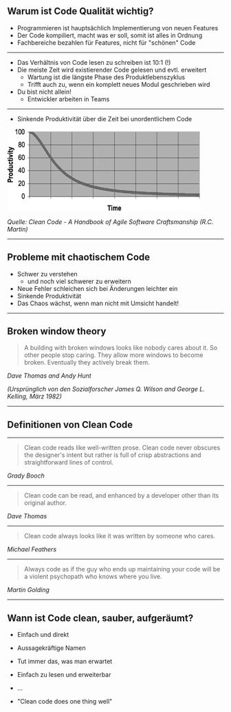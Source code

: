 ## Warum ist Code Qualität wichtig?

- Programmieren ist hauptsächlich Implementierung von neuen Features <!-- .element: class="fragment" data-fragment-index="0" -->
- Der Code kompiliert, macht was er soll, somit ist alles in Ordnung <!-- .element: class="fragment" data-fragment-index="1" -->
- Fachbereiche bezahlen für Features, nicht für "schönen" Code <!-- .element: class="fragment" data-fragment-index="2" -->

---

- Das Verhältnis von Code lesen zu schreiben ist 10:1 (!) <!-- .element: class="fragment" data-fragment-index="0" -->
- Die meiste Zeit wird existierender Code gelesen und evtl. erweitert <!-- .element: class="fragment" data-fragment-index="1" -->
  - Wartung ist die längste Phase des Produktlebenszyklus <!-- .element: class="fragment" data-fragment-index="1" -->
  - Trifft auch zu, wenn ein komplett neues Modul geschrieben wird <!-- .element: class="fragment" data-fragment-index="1" -->
- Du bist nicht allein! <!-- .element: class="fragment" data-fragment-index="2" -->
  - Entwickler arbeiten in Teams <!-- .element: class="fragment" data-fragment-index="2" -->

---

- Sinkende Produktivität über die Zeit bei unordentlichem Code

![productivity-over-time](images/productivity-over-time.png)

<cite>Quelle: Clean Code - A Handbook of Agile Software Craftsmanship (R.C. Martin)</cite>

---

## Probleme mit chaotischem Code

- Schwer zu verstehen <!-- .element: class="fragment" data-fragment-index="0" -->
  - und noch viel schwerer zu erweitern <!-- .element: class="fragment" data-fragment-index="0" -->
- Neue Fehler schleichen sich bei Änderungen leichter ein <!-- .element: class="fragment" data-fragment-index="1" -->
- Sinkende Produktivität <!-- .element: class="fragment" data-fragment-index="2" -->
- Das Chaos wächst, wenn man nicht mit Umsicht handelt! <!-- .element: class="fragment" data-fragment-index="3" -->

---
<!-- .slide: data-background="images/broken-window.jpg" data-background-size="cover"  data-state="dimmed" -->

## Broken window theory

> A building with broken windows looks like nobody cares about it. So other people stop caring. They allow more windows to become broken. Eventually they actively break them.<!-- .element: class="fragment" data-fragment-index="1" -->

<cite>Dave Thomas and Andy Hunt</cite><!-- .element: class="fragment" data-fragment-index="1" -->

<cite>(Ursprünglich von den Sozialforscher James Q. Wilson and George L. Kelling, März 1982)</cite><!-- .element: class="fragment" data-fragment-index="1" -->

---

## Definitionen von Clean Code

----

> Clean code reads like well-written prose. Clean code never obscures the designer's intent but rather is full of crisp abstractions and straightforward lines of control.

<cite>Grady Booch</cite>

----

> Clean code can be read, and enhanced by a developer other than its original author.

<cite>Dave Thomas</cite>

----

> Clean code always looks like it was written by someone who cares.

<cite>Michael Feathers</cite>

----

> Always code as if the guy who ends up maintaining your code will be a violent psychopath who knows where you live.

<cite>Martin Golding</cite>

---

## Wann ist Code clean, sauber, aufgeräumt?

- Einfach und direkt <!-- .element: class="fragment" data-fragment-index="0" -->
- Aussagekräftige Namen <!-- .element: class="fragment" data-fragment-index="1" -->
- Tut immer das, was man erwartet <!-- .element: class="fragment" data-fragment-index="2" -->
- Einfach zu lesen und erweiterbar <!-- .element: class="fragment" data-fragment-index="3" -->
- ... <!-- .element: class="fragment" data-fragment-index="3" -->

- "Clean code does one thing well" <!-- .element: class="fragment" data-fragment-index="4" -->

